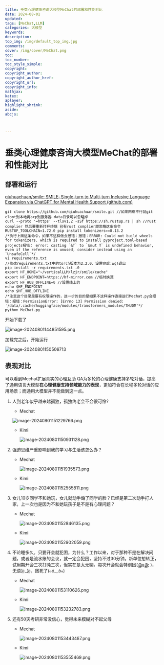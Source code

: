 ```yaml
---
title: 垂类心理健康咨询大模型MeChat的部署和性能对比
date: 2024-08-01
updated:
tags: [MeChat,LLM]
categories: 大模型
keywords:
description:
top_img: /img/default_top_img.jpg
comments:
cover: /img/cover/MeChat.png
toc:
toc_number:
toc_style_simple:
copyright:
copyright_author:
copyright_author_href:
copyright_url:
copyright_info:
mathjax:
katex:
aplayer:
highlight_shrink:
aside:
abcjs:



---
```


# 垂类心理健康咨询大模型MeChat的部署和性能对比

## 部署和运行

[qiuhuachuan/smile: SMILE: Single-turn to Multi-turn Inclusive Language Expansion via ChatGPT for Mental Health Support (github.com)](https://github.com/qiuhuachuan/smile)

```shell
git clone https://github.com/qiuhuachuan/smile.git //如果网络不行就git clont到本地再scp到服务器 data目录可以忽略掉
curl --proto '=https' --tlsv1.2 -sSf https://sh.rustup.rs | sh //rust complier 然后要重新打开终端 已有rust complier即忽略这条命令
RUSTUP_TOOLCHAIN=1.72.0 pip install tokenizers==0.13.2 
/*执行上面这条命令，如果不这样做会报错：报错：ERROR: Could not build wheels for tokenizers, which is required to install pyproject.toml-based projects报错： error: casting `&T` to `&mut T` is undefined behavior, even if the reference is unused, consider instead using an `UnsafeCell`*/
vi requirements.txt 
//修改requirements.txt中的torch版本为2.2.0，设置完后:wq!退出
pip install -r requirements.txt .0
export HF_HOME="~/verticalLLM/lzjr/smile/cache" 
export HF_ENDPOINT=https://hf-mirror.com //临时换源
export HF_HUB_OFFLINE=0 //设置线上的
echo $HF_ENDPOINT
echo $HF_HUB_OFFLINE
/*注意这个目录是要有权限操作的，这一步的目的是如果不这样操作直接运行Mechat.py会报错：报错：PermissionError: [Errno 13] Permission denied: '/data/.cache/huggingface/modules/transformers_modules/THUDM'*/
python MeChat.py
```

开始下载了

![image-20240801144851595.png](https://s2.loli.net/2024/08/05/wh2Zz8PKacsDitj.png)

加载完之后，开始运行

![image-20240801150509713](C:\Users\11505\AppData\Roaming\Typora\typora-user-images\image-20240801150509713.png)



## 表现对比

可以看到Mechat扩展真实的心理互助 QA为多轮的心理健康支持多轮对话，提高了通用语言大模型**在心理健康支持领域能力的表现**，更加符合在长程多轮对话的应用场景；而通用大模型并不能做到这一点。

1. 人到老年似乎越来越孤独，孤独终老会不会很可怜?

   - Mechat

   ![image-20240801151229766.png](https://s2.loli.net/2024/08/05/xTKI5NJ7nAYLrkl.png)

   - Kimi

     ![image-20240801150931128.png](https://s2.loli.net/2024/08/05/pht1bLAgjqX9eo5.png)

2. 强迫思维严重影响到我的学习与生活该怎么办？

   - Mechat

     ![image-20240801151935573.png](https://s2.loli.net/2024/08/05/7W9UflpPNhFoHxv.png)

   - Kimi

     ![image-20240801152555811.png](https://s2.loli.net/2024/08/05/MAPZIKYgwbr8VFJ.png)

3. 女儿10岁同学不和她玩，女儿就动手煽了同学的脸？已经是第二次动手打人家，上一次也是因为不和她玩孩子是不是有心理问题？

   - Mechat

     ![image-20240801152846135.png](https://s2.loli.net/2024/08/05/gifxI5j1BqSR87K.png)

   - Kimi

     ![image-20240801152902059.png](https://s2.loli.net/2024/08/05/hcFbpsLSBrDAQZe.png)

   

4. 不论睡多久，只要开会就犯困，为什么？工作以来，对于那种不是在解决问题，或者是流水账的会议，就一定会犯困，坚持不过30分钟。新单位想转正，试用期开会三次打盹三次，但实在是太无聊。每次开会就会特别困(இдஇ; )，无语눈_눈，困死了(๑ó﹏ò๑)

   - Mechat

     ![image-20240801153110626.png](https://s2.loli.net/2024/08/05/UPua1j5f6BLteKF.png)

   - Kimi

     ![image-20240801153232783.png](https://s2.loli.net/2024/08/05/lhbsFokZKade39q.png)

5. 还有50天考研非常没信心，觉得未来模糊对不起父母

   - Mechat

     ![image-20240801153443487.png](https://s2.loli.net/2024/08/05/D9JkYeI2UpzNiZK.png)

   - Kimi

     ![image-20240801153555469.png](https://s2.loli.net/2024/08/05/SrA5IMCOtQZvkRm.png)





